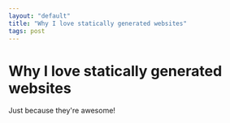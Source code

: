 ```yaml
---
layout: "default"
title: "Why I love statically generated websites"
tags: post
---
```


# Why I love statically generated websites
Just because they're awesome!
